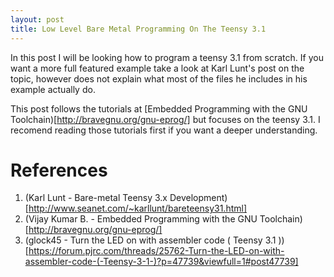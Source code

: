 ```yaml
---
layout: post
title: Low Level Bare Metal Programming On The Teensy 3.1 
---
```


In this post I will be looking how to program a teensy 3.1 from scratch. If you want a more full featured example take a look at Karl Lunt's post on the topic, however does not explain what most of the files he includes in his example actually do.

This post follows the tutorials at [Embedded Programming with the GNU Toolchain)[http://bravegnu.org/gnu-eprog/] but focuses on the teensy 3.1. I recomend reading those tutorials first if you want a deeper understanding.

# 

# References
1) (Karl Lunt - Bare-metal Teensy 3.x Development)[http://www.seanet.com/~karllunt/bareteensy31.html]
2) (Vijay Kumar B. - Embedded Programming with the GNU Toolchain)[http://bravegnu.org/gnu-eprog/]
3) (glock45 - Turn the LED on with assembler code \( Teensy 3.1 \))[https://forum.pjrc.com/threads/25762-Turn-the-LED-on-with-assembler-code-(-Teensy-3-1-)?p=47739&viewfull=1#post47739]
